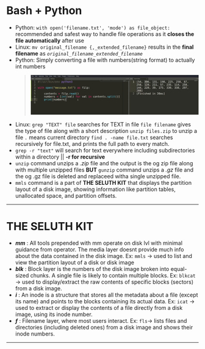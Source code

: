 # Bash + Python
- Python: `with open('filename.txt', 'mode') as file_object:` recommended and safest way to handle file operations as it **closes the file automatically** after use
- Linux: `mv original_filename {,_extended_filename}` results in the **final filename** as *`original_filename_extended_filename`*
- Python: Simply converting a file with numbers(string format) to actually int numbers
  > ![John Hammond PicoCtf2022 #2](https://github.com/CBSINHA/Linux-Cybersecurity-ShortNotes/blob/main/Picture%20Uploads/pic1.png)
- Linux: `grep "TEXT" file` searches for TEXT in file `file filename` gives the type of file along with a short description `unzip files.zip` to unzip a file `.` means current directory `find . -name file.txt` searches recursively for file.txt, and prints the full path to every match.
- `grep -r "text"` will search for text everywhere including subdirectories within a directory || **-r for recursive**
- `unzip` command unzips a *.zip* file and the output is the og zip file along with multiple unzipped files **BUT** `gunzip` command unzips a *.gz* file and the og .gz file is deleted and replaceed witha single unzipped file.
- `mmls` command is a part of **THE SELUTH KIT** that displays the partition layout of a disk image, showing information like partition tables, unallocated space, and partition offsets.

 ----
# THE SELUTH KIT
+ ***mm*** : All tools prepended with mm operate on disk lvl with minimal guidance from operator. The media layer doesnt provide much info about the data contained in the disk image. Ex: `mmls` -> used to list and view the partition layout of a disk or disk image
+ ***blk*** : Block layer is the numbers of the disk image broken into equal-sized chunks. A single file is likely to contain multiple blocks. Ex: `blkcat` -> used to display/extract the raw contents of specific blocks (sectors) from a disk image.
+ ***i*** : An inode is a structure that stores all the metadata about a file (except its name) and points to the blocks containing its actual data. Ex: `icat` -> used to extract or display the contents of a file directly from a disk image, using its inode number.
+ ***f*** : Filename layer, where most users interact. Ex: `fls`-> lists files and directories (including deleted ones) from a disk image and shows their inode numbers.

----
